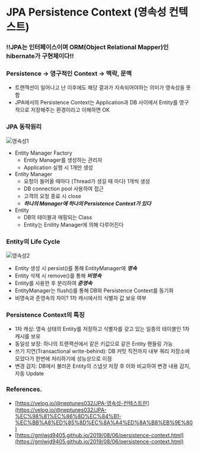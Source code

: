 # JPA Persistence Context (영속성 컨텍스트)

### !!JPA는 인터페이스이며 ORM(Object Relational Mapper)인 hibernate가 구현체이다!!

### Persistence → 영구적인 Context → 맥락, 문맥

- 트랜잭션이 일어나고 난 이후에도 해당 결과가 지속되어야하는 의미가 영속성을 뜻함
- JPA에서의 Persistence Context는 Application과 DB 사이에서 Entity를 영구적으로 저장해주는 환경이라고 이해하면 OK

### JPA 동작원리

![영속성1](https://user-images.githubusercontent.com/49267211/228696609-8a608084-c74f-445a-bc93-d3773523f6cb.png)

- Entity Manager Factory
    - Entity Manager를 생성하는 관리자
    - Application 실행 시 1개만 생성
- Entity Manager
    - 요청이 들어올 때마다 (Thread가 생길 때 마다) 1개씩 생성
    - DB connection pool 사용하여 접근
    - 고객의 요청 종료 시 close
    - ***하나의 Manager에 하나의 Persistence Context가 있다***
- Entity
    - DB의 테이블과 매핑되는 Class
    - Entity는 Enitity Manager에 의해 다루어진다

### Entity의 Life Cycle

![영속성2](https://user-images.githubusercontent.com/49267211/228696645-e1ceb977-0282-4742-ac3a-2fcbf4785a5f.png)

- Entity 생성 시 persist()를 통해 EntityManager에 ***영속***
- Entity 삭제 시 remove()를 통해 ***비영속***
- Entity를 사용한 후 분리하여 ***준영속***
- EntityManager는 flush()를 통해 DB와 Persistence Context를 동기화
- 비영속과 준영속의 차이? 1차 캐시에서의 식별자 값 보유 여부

### Persistence Context의 특징

- 1차 캐싱: 영속 상태의 Entity를 저장하고 식별자를 갖고 있는 일종의 테이블인 1차 캐시를 보유
- 동일성 보장: 하나의 트랜잭션에서 같은 키값으로 같은 Entity 핸들링 가능
- 쓰기 지연(Transactional write-behind): DB 커밋 직전까지 내부 쿼리 저장소에 모았다가 한번에 처리하기에 성능상으로 이점
- 변경 감지: DB에서 불러온 Entity의 스냅샷 저장 후 이와 비교하여 변경 내용 감지, 자동 Update

### References.

- [https://velog.io/@neptunes032/JPA-영속성-컨텍스트란](https://velog.io/@neptunes032/JPA-%EC%98%81%EC%86%8D%EC%84%B1-%EC%BB%A8%ED%85%8D%EC%8A%A4%ED%8A%B8%EB%9E%80)
- [https://gmlwjd9405.github.io/2019/08/06/persistence-context.html](https://gmlwjd9405.github.io/2019/08/06/persistence-context.html)
